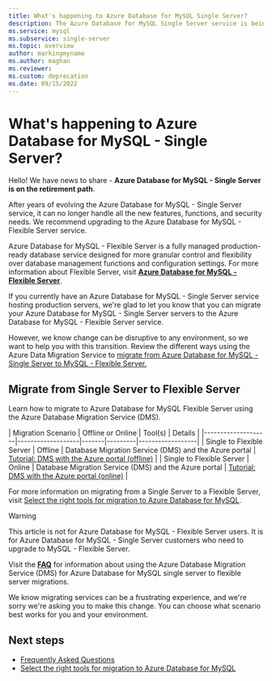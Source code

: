 ```yaml
---
title: What's happening to Azure Database for MySQL Single Server?
description: The Azure Database for MySQL Single Server service is being deprecated.
ms.service: mysql
ms.subservice: single-server
ms.topic: overview
author: markingmyname
ms.author: maghan
ms.reviewer: 
ms.custom: deprecation
ms.date: 09/15/2022
---
```


# What's happening to Azure Database for MySQL - Single Server?

Hello! We have news to share - **Azure Database for MySQL - Single Server is on the retirement path**.

After years of evolving the Azure Database for MySQL - Single Server service, it can no longer handle all the new features, functions, and security needs. We recommend upgrading to the Azure Database for MySQL - Flexible Server service. 

Azure Database for MySQL - Flexible Server is a fully managed production-ready database service designed for more granular control and flexibility over database management functions and configuration settings. For more information about Flexible Server, visit **[Azure Database for MySQL - Flexible Server](../flexible-server/overview.md)**.

If you currently have an Azure Database for MySQL - Single Server service hosting production servers, we're glad to let you know that you can migrate your Azure Database for MySQL - Single Server servers to the Azure Database for MySQL - Flexible Server service.

However, we know change can be disruptive to any environment, so we want to help you with this transition. Review the different ways using the Azure Data Migration Service to [migrate from Azure Database for MySQL - Single Server to MySQL - Flexible Server.](#migrate-from-single-server-to-flexible-server)

## Migrate from Single Server to Flexible Server

Learn how to migrate to Azure Database for MySQL Flexible Server using the Azure Database Migration Service (DMS).

| Migration Scenario | Offline or Online | Tool(s) | Details | 
|--------------------|-------------------|-------|---------|------------------|
| Single to Flexible Server | Offline | Database Migration Service (DMS) and the Azure portal | [Tutorial: DMS with the Azure portal (offline)](../../dms/tutorial-mysql-azure-single-to-flex-offline-portal.md) |
| Single to Flexible Server | Online | Database Migration Service (DMS) and the Azure portal | [Tutorial: DMS with the Azure portal (online)](../../dms/tutorial-mysql-Azure-single-to-flex-online-portal.md) |

For more information on migrating from a Single Server to a Flexible Server, visit [Select the right tools for migration to Azure Database for MySQL](../migrate/how-to-decide-on-right-migration-tools.md).

> [!Warning]
> This article is not for Azure Database for MySQL - Flexible Server users. It is for Azure Database for MySQL - Single Server customers who need to upgrade to MySQL - Flexible Server.

Visit the **[FAQ](../../dms/faq-mysql-single-to-flex.md)** for information about using the Azure Database Migration Service (DMS) for Azure Database for MySQL single server to flexible server migrations.

We know migrating services can be a frustrating experience, and we're sorry we're asking you to make this change. You can choose what scenario best works for you and your environment.

## Next steps

- [Frequently Asked Questions](../../dms/faq-mysql-single-to-flex.md)
- [Select the right tools for migration to Azure Database for MySQL](../migrate/how-to-decide-on-right-migration-tools.md)